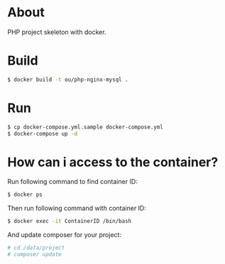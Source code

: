 # About

PHP project skeleton with docker. 

# Build

```bash
$ docker build -t ou/php-nginx-mysql .
```

# Run

```bash
$ cp docker-compose.yml.sample docker-compose.yml
$ docker-compose up -d
```

# How can i access to the container?

Run following command to find container ID:

```bash
$ docker ps
```

Then run following command with container ID:

```bash
$ docker exec -it ContainerID /bin/bash
```

And update composer for your project:

```bash
# cd /data/project
# composer update
```
